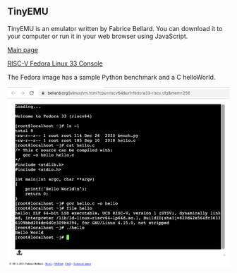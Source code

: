 ## TinyEMU

TinyEMU is an emulator written by Fabrice Bellard. You can download it
to your computer or run it in your web browser using JavaScript.

[Main page](https://bellard.org/tinyemu/)

[RISC-V Fedora Linux 33 Console](https://bellard.org/jslinux/vm.html?cpu=riscv64&url=fedora33-riscv.cfg&mem=256)

The Fedora image has a sample Python benchmark and a C helloWorld.

![TinyEMU example](TinyEMU.png)
